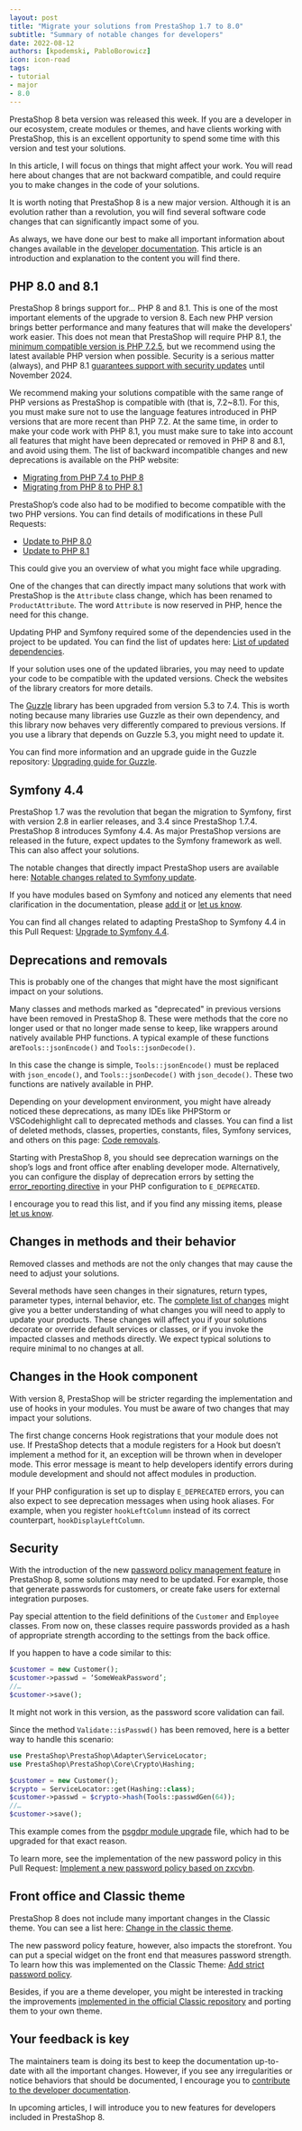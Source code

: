 ```yaml
---
layout: post
title: "Migrate your solutions from PrestaShop 1.7 to 8.0"
subtitle: "Summary of notable changes for developers"
date: 2022-08-12
authors: [kpodemski, PabloBorowicz]
icon: icon-road
tags:
- tutorial
- major
- 8.0
---
```


PrestaShop 8 beta version was released this week. If you are a developer in our ecosystem, create modules or themes, and have clients working with PrestaShop, this is an excellent opportunity to spend some time with this version and test your solutions.

In this article, I will focus on things that might affect your work. You will read here about changes that are not backward compatible, and could require you to make changes in the code of your solutions.

It is worth noting that PrestaShop 8 is a new major version. Although it is an evolution rather than a revolution, you will find several software code changes that can significantly impact some of you.

As always, we have done our best to make all important information about changes available in the [developer documentation](https://devdocs.prestashop.com). This article is an introduction and explanation to the content you will find there.

## PHP 8.0 and 8.1

PrestaShop 8 brings support for... PHP 8 and 8.1. This is one of the most important elements of the upgrade to version 8. Each new PHP version brings better performance and many features that will make the developers' work easier. This does not mean that PrestaShop will require PHP 8.1, the [minimum compatible version is PHP 7.2.5](https://devdocs.prestashop.com/8/basics/installation/system-requirements/#php-compatibility-chart), but we recommend using the latest available PHP version when possible. Security is a serious matter (always), and PHP 8.1 [guarantees support with security updates](https://www.php.net/supported-versions.php) until November 2024.

We recommend making your solutions compatible with the same range of PHP versions as PrestaShop is compatible with (that is, 7.2~8.1). For this, you must make sure not to use the language features introduced in PHP versions that are more recent than PHP 7.2. At the same time, in order to make your code work with PHP 8.1, you must make sure to take into account all features that might have been deprecated or removed in PHP 8 and 8.1, and avoid using them. The list of backward incompatible changes and new deprecations is available on the PHP website:

* [Migrating from PHP 7.4 to PHP 8](https://www.php.net/manual/en/migration80.php)
* [Migrating from PHP 8 to PHP 8.1](https://www.php.net/manual/en/migration81.php)

PrestaShop’s code also had to be modified to become compatible with the two PHP versions. You can find details of modifications in these Pull Requests:

* [Update to PHP 8.0](https://github.com/PrestaShop/PrestaShop/pull/25296)
* [Update to PHP 8.1](https://github.com/PrestaShop/PrestaShop/pull/28402)

This could give you an overview of what you might face while upgrading.

One of the changes that can directly impact many solutions that work with PrestaShop is the `Attribute` class change, which has been renamed to `ProductAttribute`. The word `Attribute` is now reserved in PHP, hence the need for this change.

Updating PHP and Symfony required some of the dependencies used in the project to be updated. You can find the list of updates here: [List of updated dependencies](https://devdocs.prestashop.com/8/modules/core-updates/8.0/#updated-dependencies).

If your solution uses one of the updated libraries, you may need to update your code to be compatible with the updated versions. Check the websites of the library creators for more details.

The [Guzzle](https://github.com/guzzle/guzzle) library has been upgraded from version 5.3 to 7.4. This is worth noting because many libraries use Guzzle as their own dependency, and this library now behaves very differently compared to previous versions. If you use a library that depends on Guzzle 5.3, you might need to update it. 

You can find more information and an upgrade guide in the Guzzle repository:
[Upgrading guide for Guzzle](https://github.com/guzzle/guzzle/blob/master/UPGRADING.md).

## Symfony 4.4

PrestaShop 1.7 was the revolution that began the migration to Symfony, first with version 2.8 in earlier releases, and 3.4 since PrestaShop 1.7.4. PrestaShop 8 introduces Symfony 4.4. As major PrestaShop versions are released in the future, expect updates to the Symfony framework as well. This can also affect your solutions.

The notable changes that directly impact PrestaShop users are available here: [Notable changes related to Symfony update](https://devdocs.prestashop.com/8/modules/core-updates/8.0/#symfony-update).

If you have modules based on Symfony and noticed any elements that need clarification in the documentation, please [add it](https://devdocs.prestashop.com/8/contribute/documentation/how/) or [let us know](https://github.com/PrestaShop/docs/issues/new).

You can find all changes related to adapting PrestaShop to Symfony 4.4 in this Pull Request: [​​Upgrade to Symfony 4.4](https://github.com/PrestaShop/PrestaShop/pull/24609).

## Deprecations and removals

This is probably one of the changes that might have the most significant impact on your solutions.

Many classes and methods marked as "deprecated" in previous versions have been removed in PrestaShop 8. These were methods that the core no longer used or that no longer made sense to keep, like wrappers around natively available PHP functions. A typical example of these functions are`Tools::jsonEncode()` and `Tools::jsonDecode()`.

In this case the change is simple, `Tools::jsonEncode()` must be replaced with `json_encode()`, and `Tools::jsonDecode()` with `json_decode()`. These two functions are natively available in PHP. 

Depending on your development environment, you might have already noticed these deprecations, as many IDEs like PHPStorm or VSCodehighlight call to deprecated methods and classes. You can find a list of deleted methods, classes, properties, constants, files, Symfony services, and others on this page:
[Code removals](https://devdocs.prestashop.com/8/modules/core-updates/8.0/#removals).

Starting with PrestaShop 8, you should see deprecation warnings on the shop’s logs and front office after enabling developer mode. Alternatively, you can configure the display of deprecation errors by setting the [error_reporting directive](https://www.php.net/manual/en/errorfunc.configuration.php#ini.error_reporting) in your PHP configuration to `E_DEPRECATED`.

I encourage you to read this list, and if you find any missing items, please [let us know](https://github.com/PrestaShop/docs/issues/new).

## Changes in methods and their behavior

Removed classes and methods are not the only changes that may cause the need to adjust your solutions.

Several methods have seen changes in their signatures, return types, parameter types, internal behavior, etc. The [complete list of changes](https://devdocs.prestashop.com/8/modules/core-updates/8.0/#api-changes) might give you a better understanding of what changes you will need to apply to update your products.
These changes will affect you if your solutions decorate or override default services or classes, or if you invoke the impacted classes and methods directly. We expect typical solutions to require minimal to no changes at all. 

## Changes in the Hook component

With version 8, PrestaShop will be stricter regarding the implementation and use of hooks in your modules. You must be aware of two changes that may impact your solutions.

The first change concerns Hook registrations that your module does not use. If PrestaShop detects that a module registers for a Hook but doesn’t implement a method for it, an exception will be thrown when in developer mode. This error message is meant to help developers identify errors during module development and should not affect modules in production.

If your PHP configuration is set up to display `E_DEPRECATED` errors, you can also expect to see deprecation messages when using hook aliases. For example, when you register `hookLeftColumn` instead of its correct counterpart, `hookDisplayLeftColumn`.

## Security

With the introduction of the new [password policy management feature](https://github.com/PrestaShop/PrestaShop/pull/28127) in PrestaShop 8, some solutions may need to be updated. For example, those that generate passwords for customers, or create fake users for external integration purposes.

Pay special attention to the field definitions of the `Customer` and `Employee` classes. From now on, these classes require passwords provided as a hash of appropriate strength according to the settings from the back office.

If you happen to have a code similar to this:

```php
$customer = new Customer();
$customer->passwd = ‘SomeWeakPassword’;
//…
$customer->save();
```

It might not work in this version, as the password score validation can fail. 

Since the method `Validate::isPasswd()` has been removed, here is a better way to handle this scenario:

```php
use PrestaShop\PrestaShop\Adapter\ServiceLocator;
use PrestaShop\PrestaShop\Core\Crypto\Hashing;

$customer = new Customer();
$crypto = ServiceLocator::get(Hashing::class);
$customer->passwd = $crypto->hash(Tools::passwdGen(64));
//…
$customer->save();
```

This example comes from the [psgdpr module upgrade](https://github.com/PrestaShop/psgdpr/blob/v1.4.2/upgrade/upgrade-1.4.2.php) file, which had to be upgraded for that exact reason.

To learn more, see the implementation of the new password policy in this Pull Request: [​​Implement a new password policy based on zxcvbn](https://github.com/PrestaShop/PrestaShop/pull/28127).

## Front office and Classic theme

PrestaShop 8 does not include many important changes in the Classic theme. You can see a list here: [Change in the classic theme](https://devdocs.prestashop.com/8/modules/core-updates/8.0/#classic-theme).

The new password policy feature, however, also impacts the storefront. You can put a special widget on the front end that measures password strength. To learn how this was implemented on the Classic Theme: [Add strict password policy](https://github.com/PrestaShop/classic-theme/pull/21).

Besides, if you are a theme developer, you might be interested in tracking the improvements [implemented in the official Classic repository](https://github.com/PrestaShop/classic-theme/pulls?q=is%3Apr+is%3Amerged) and porting them to your own theme.

## Your feedback is key

The maintainers team is doing its best to keep the documentation up-to-date with all the important changes. However, if you see any irregularities or notice behaviors that should be documented, I encourage you to [contribute to the developer documentation](https://devdocs.prestashop.com/8/contribute/documentation/how/).

In upcoming articles, I will introduce you to new features for developers included in PrestaShop 8.
